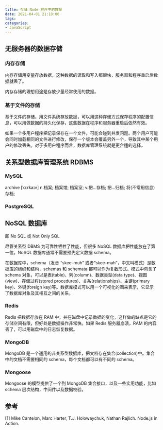 ```yaml
---
title: 存储 Node 程序中的数据
date: 2021-04-01 21:10:00
tags:
categories:
- JavaScript
---
```


## 无服务器的数据存储
### 内存存储
内存存储用变量存放数据，这种数据的读取和写入都很快，服务器和程序重启后数据就丢了。

内存存储的理想用途是存放少量经常使用的数据。

### 基于文件的存储
基于文件的存储，用文件系统存放数据，可以用这种存储方式保存程序的配置信息，可以用做数据的持久化保存，这些数据在程序和服务器重启后依然有效。

如果一个多用户程序把记录保存在一个文件，可能会碰到并发问题。两个用户可能会同时加载相同的文件进行修改，保存一个版本会覆盖另外一个，导致其中某个用户的修改丢失。对于多用户程序而言，数据库管理系统就是更合适的选择。


## 关系型数据库管理系统 RDBMS
### MySQL
archive \[ˈɑːrkaɪv]
n.档案; 档案馆; 档案室;
v.把…存档; 把…归档; 将(不常用信息)存档;

### PostgreSQL


## NoSQL 数据库
即 No SQL 或 Not Only SQL

尽管关系型 DBMS 为可靠性牺牲了性能，但很多 NoSQL 数据库把性能放在了第一位。NoSQL 数据库通常不需要预先定义数据 schema。

在数据库中，schema（发音 “skee-muh” 或者“skee-mah”，中文叫模式）是数据库的组织和结构，schemas 和 schemata 都可以作为复数形式。模式中包含了schema 对象，可以是表(table)、列(column)、数据类型(data type)、视图(view)、存储过程(stored procedures)、关系(relationships)、主键(primary key)、外键(foreign key)等。数据库模式可以用一个可视化的图来表示，它显示了数据库对象及其相互之间的关系。

### Redis
Redis 把数据存放在 RAM 中，并在磁盘中记录数据的变化，这样做的缺点是它的存储空间有限，但好处是数据操作非常快。如果 Redis 服务器崩溃，RAM 的内容丢了，可以用磁盘中的日志恢复数据。

### MongoDB
MongoDB 是一个通用的非关系型数据库，把文档存在集合(collection)中。集合中的文档不需要相同的 schema，每个文档都可以有不同的 schema。

### Mongoose
Mongoose 的模型提供了一个到 MongoDB 集合接口，以及一些实用功能，比如 schema 层次结构，中间件以及数据校验。



## 参考
[1] Mike Cantelon, Marc Harter, T.J. Holowaychuk, Nathan Rajlich. Node.js in Action.